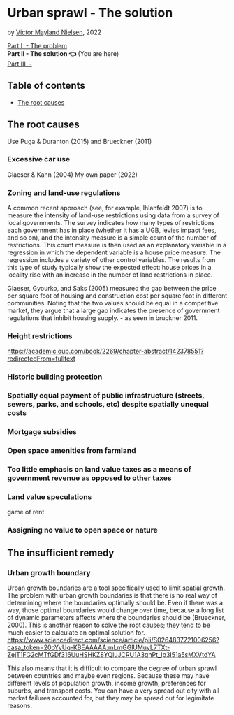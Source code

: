 # Urban sprawl - The solution

by [Victor Mayland Nielsen](/?p=victor-mayland-nielsen), 2022

[Part I  - The problem](/?p=urban-sprawl-1)  
**Part II - The solution 👈** (You are here)  
[Part III  - ]()

## Table of contents
- [The root causes](#the-root-causes)

<span id="the-root-causes"></span>
## The root causes
Use Puga & Duranton (2015) and Brueckner (2011)

### Excessive car use
Glaeser & Kahn (2004)
My own paper (2022)
### Zoning and land-use regulations
A common recent approach (see, for example, Ihlanfeldt 2007) is to measure the intensity of land-use restrictions using data from a survey of local governments. The survey indicates how many types of restrictions each government has in place (whether it has a UGB, levies impact fees, and so on), and the intensity measure is a simple count of the number of restrictions. This count measure is then used as an explanatory variable in a regression in which the dependent variable is a house price measure. The regression includes a variety of other control variables. The results from this type of study typically show the expected effect: house prices in a locality rise with an increase in the number of land restrictions in place.

Glaeser, Gyourko, and Saks (2005) measured the gap between the price per square foot of housing and construction cost per square foot in different communities. Noting that the two values should be equal in a competitive market, they argue that a large gap indicates the presence of government regulations that inhibit housing supply. - as seen in bruckner 2011. 

### Height restrictions 
https://academic.oup.com/book/2269/chapter-abstract/142378551?redirectedFrom=fulltext
### Historic building protection
### Spatially equal payment of public infrastructure (streets, sewers, parks, and schools, etc) despite spatially unequal costs
### Mortgage subsidies
### Open space amenities from farmland
### Too little emphasis on land value taxes as a means of government revenue as opposed to other taxes
### Land value speculations
game of rent
### Assigning no value to open space or nature

## The insufficient remedy
###
### Urban growth boundary
Urban growth boundaries are a tool specifically used to limit spatial growth. The problem with urban growth boundaries is that there is no real way of determining where the boundaries optimally should be. Even if there was a way, those optimal boundaries would change over time, because a long list of dynamic parameters affects where the boundaries should be (Brueckner, 2000). This is another reason to solve the root causes; they tend to be much easier to calculate an optimal solution for. https://www.sciencedirect.com/science/article/pii/S0264837721006256?casa_token=20oYyUq-KBEAAAAA:mLmGGlUMuyL7TXt-ZejT1FG2cMTfGDf316UuHSHKZ8YQluJCRU1A3qhPt_Ip3I51a5sMXVtdYA

This also means that it is difficult to compare the degree of urban sprawl between countries and maybe even regions. Because these may have different levels of population growth, income growth, preferences for suburbs, and transport costs. You can have a very spread out city with all market failures accounted for, but they may be spread out for legimitate reasons. 
